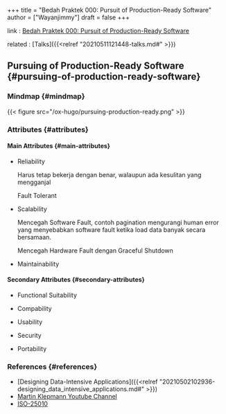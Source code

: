 +++
title = "Bedah Praktek 000: Pursuit of Production-Ready Software"
author = ["Wayanjimmy"]
draft = false
+++

link
: [Bedah Praktek 000: Pursuit of Production-Ready Software](https://youtu.be/DR0yj7yEDdw)

related
: [Talks]({{<relref "20210511121448-talks.md#" >}})


## Pursuing of Production-Ready Software {#pursuing-of-production-ready-software}


### Mindmap {#mindmap}

{{< figure src="/ox-hugo/pursuing-production-ready.png" >}}


### Attributes {#attributes}


#### Main Attributes {#main-attributes}

<!--list-separator-->

-  Reliability

    Harus tetap bekerja dengan benar, walaupun ada kesulitan yang mengganjal

    Fault Tolerant

<!--list-separator-->

-  Scalability

    Mencegah Software Fault, contoh pagination mengurangi human error yang menyebabkan software fault ketika load data banyak secara bersamaan.

    Mencegah Hardware Fault dengan Graceful Shutdown

<!--list-separator-->

-  Maintainability


#### Secondary Attributes {#secondary-attributes}

<!--list-separator-->

-  Functional Suitability

<!--list-separator-->

-  Compability

<!--list-separator-->

-  Usability

<!--list-separator-->

-  Security

<!--list-separator-->

-  Portability


### References {#references}

-   [Designing Data-Intensive Applications]({{<relref "20210502102936-designing_data_intensive_applications.md#" >}})
-   [Martin Klepmann Youtube Channel](https://www.youtube.com/channel/UClB4KPy5LkJj1t3SgYVtMOQ/featured)
-   [ISO-25010](https://iso25000.com/index.php/en/iso-25000-standards/iso-25010)
